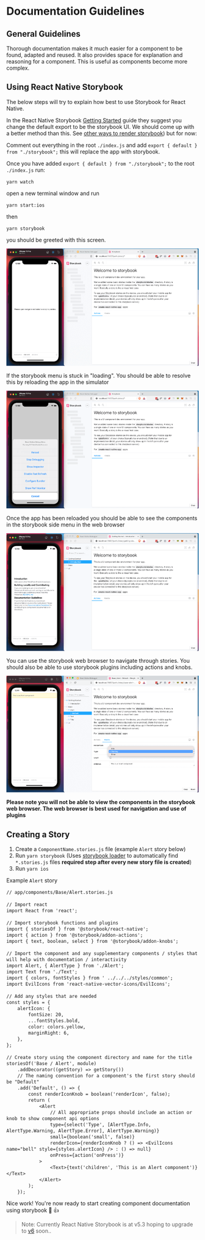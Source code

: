 # Documentation Guidelines

## General Guidelines

Thorough documentation makes it much easier for a component to be found, adapted and reused. It also provides space for explanation and reasoning for a component. This is useful as components become more complex.

## Using React Native Storybook

The below steps will try to explain how best to use Storybook for React Native.

In the React Native Storybook [Getting Started](https://github.com/storybookjs/react-native/tree/v5.3.25#getting-started) guide they suggest you change the default export to be the storybook UI. We should come up with a better method than this. See [other ways to render storybook](https://github.com/storybookjs/react-native/tree/v5.3.25#other-ways-to-render-storybook)) but for now:

Comment out everything in the root `./index.js` and add `export { default } from "./storybook";` this will replace the app with storybook.

Once you have added `export { default } from "./storybook";` to the root `./index.js` run:

```
yarn watch
```

open a new terminal window and run

```
yarn start:ios
```

then

```
yarn storybook
```

you should be greeted with this screen.

![React Native Storybook Preview](./images/rn.sb.1.png)

If the storybook menu is stuck in "loading". You should be able to resolve this by reloading the app in the simulator

![Reload App in Simulator](./images/rn.sb.2.png)

Once the app has been reloaded you should be able to see the components in the storybook side menu in the web browser

![Storybook Plugins](./images/rn.sb.3.png)

You can use the storybook web browser to navigate through stories. You should also be able to use storybook plugins including actions and knobs.

![Storybook Plugins](./images/rn.sb.4.png)

**Please note you will not be able to view the components in the storybook web browser. The web browser is best used for navigation and use of plugins**

## Creating a Story

1. Create a `ComponentName.stories.js` file (example `Alert` story below)
2. Run `yarn storybook` (Uses [storybook loader](https://github.com/elderfo/react-native-storybook-loader) to automatically find `*.stories.js` files **required step after every new story file is created**)
3. Run `yarn ios`

Example `Alert` story

```tsx
// app/components/Base/Alert.stories.js

// Import react
import React from 'react';

// Import storybook functions and plugins
import { storiesOf } from '@storybook/react-native';
import { action } from '@storybook/addon-actions';
import { text, boolean, select } from '@storybook/addon-knobs';

// Import the component and any supplementary components / styles that will help with documentation / interactivity
import Alert, { AlertType } from './Alert';
import Text from './Text';
import { colors, fontStyles } from ' ../../../styles/common';
import EvilIcons from 'react-native-vector-icons/EvilIcons';

// Add any styles that are needed
const styles = {
	alertIcon: {
		fontSize: 20,
		...fontStyles.bold,
		color: colors.yellow,
		marginRight: 6,
	},
};

// Create story using the component directory and name for the title
storiesOf('Base / Alert', module)
	.addDecorator((getStory) => getStory())
	// The naming convention for a component's the first story should be "Default"
	.add('Default', () => {
		const renderIconKnob = boolean('renderIcon', false);
		return (
			<Alert
				// All appropriate props should include an action or knob to show component api options
				type={select('Type', [AlertType.Info, AlertType.Warning, AlertType.Error], AlertType.Warning)}
				small={boolean('small', false)}
				renderIcon={renderIconKnob ? () => <EvilIcons name="bell" style={styles.alertIcon} /> : () => null}
				onPress={action('onPress')}
			>
				<Text>{text('children', 'This is an Alert component')}</Text>
			</Alert>
		);
	});
```

Nice work! You're now ready to start creating component documentation using storybook 🎉 👍

> Note: Currently React Native Storybook is at v5.3 hoping to upgrade to [v6](https://github.com/storybookjs/react-native/blob/next-6.0/v6README.md) soon..
